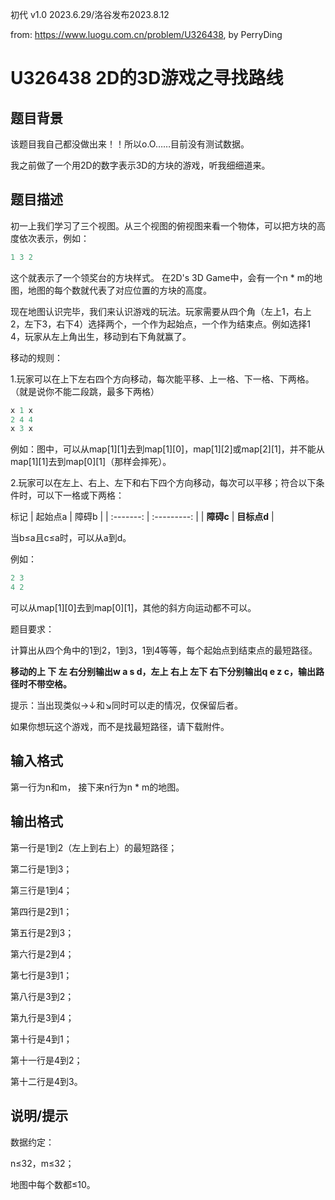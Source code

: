 初代 v1.0 2023.6.29/洛谷发布2023.8.12

from: https://www.luogu.com.cn/problem/U326438, by PerryDing

# U326438 2D的3D游戏之寻找路线

## 题目背景

该题目我自己都没做出来！！所以o.O……目前没有测试数据。

我之前做了一个用2D的数字表示3D的方块的游戏，听我细细道来。

## 题目描述

初一上我们学习了三个视图。从三个视图的俯视图来看一个物体，可以把方块的高度依次表示，例如：
```cpp
1 3 2
```

这个就表示了一个领奖台的方块样式。
在2D's 3D Game中，会有一个n * m的地图，地图的每个数就代表了对应位置的方块的高度。

现在地图认识完毕，我们来认识游戏的玩法。玩家需要从四个角（左上1，右上2，左下3，右下4）选择两个，一个作为起始点，一个作为结束点。例如选择1 4，玩家从左上角出生，移动到右下角就赢了。

移动的规则：

1.玩家可以在上下左右四个方向移动，每次能平移、上一格、下一格、下两格。（就是说你不能二段跳，最多下两格）
```cpp
x 1 x
2 4 4
x 3 x
```
例如：图中，可以从map[1][1]去到map[1][0]，map[1][2]或map[2][1]，并不能从map[1][1]去到map[0][1]（那样会摔死）。

2.玩家可以在左上、右上、左下和右下四个方向移动，每次可以平移；符合以下条件时，可以下一格或下两格：

标记
|  起始点a  |    障碍b    |
| :-------: | :---------: |
| **障碍c** | **目标点d** |

当b≤a且c≤a时，可以从a到d。

例如：
```cpp
2 3
4 2
```
可以从map[1][0]去到map[0][1]，其他的斜方向运动都不可以。

题目要求：

计算出从四个角中的1到2，1到3，1到4等等，每个起始点到结束点的最短路径。

**移动的上 下 左 右分别输出w a s d，左上 右上 左下 右下分别输出q e z c，输出路径时不带空格。**

提示：当出现类似→↓和↘同时可以走的情况，仅保留后者。

如果你想玩这个游戏，而不是找最短路径，请下载附件。

## 输入格式

第一行为n和m，
接下来n行为n * m的地图。

## 输出格式

第一行是1到2（左上到右上）的最短路径；

第二行是1到3；

第三行是1到4；

第四行是2到1；

第五行是2到3；

第六行是2到4；

第七行是3到1；

第八行是3到2；

第九行是3到4；

第十行是4到1；

第十一行是4到2；

第十二行是4到3。

## 说明/提示

数据约定：

n≤32，m≤32；

地图中每个数都≤10。